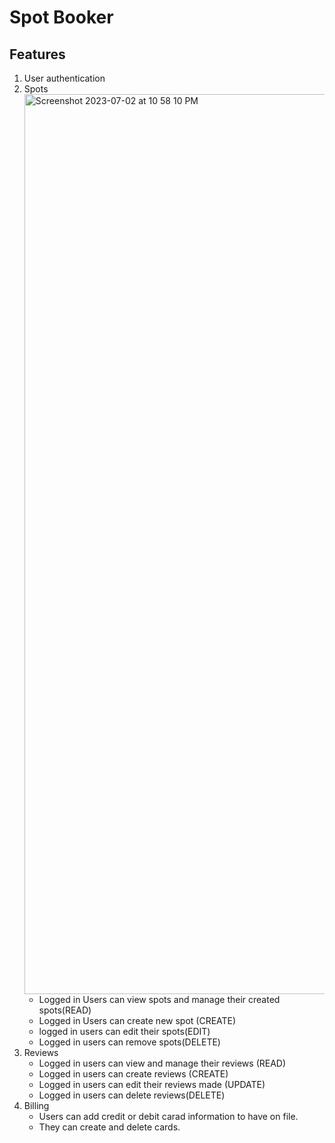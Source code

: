 # Spot Booker
## Features
1. User authentication
2. Spots
   <img width="1440" alt="Screenshot 2023-07-02 at 10 58 10 PM" src="https://github.com/tohknee/BikeBnB/assets/13267560/986d46f6-9f2d-4a76-b98c-93512cbd25c2">
   * Logged in Users can view spots and manage their created spots(READ)
   * Logged in Users can create new spot (CREATE)
   * logged in users can edit their spots(EDIT)
   * Logged in users can remove spots(DELETE)
4. Reviews
   * Logged in users can view and manage their reviews (READ)
   * Logged in users can create reviews (CREATE)
   * Logged in users can edit their reviews made (UPDATE)
   * Logged in users can delete reviews(DELETE)
5. Billing
   * Users can add credit or debit carad information to have on file.
   * They can create and delete cards.
